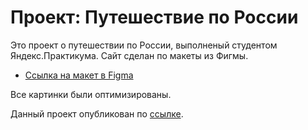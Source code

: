 # Проект: Путешествие по России


Это проект о путешествии по России, выполненый студентом Яндекс.Практикума.
Сайт сделан по макеты из Фигмы.

* [Ссылка на макет в Figma](https://www.figma.com/file/5S2WSbEFL6awjVWJ0NWL8Q/Sprint-3_-Russia-_-desktop-mobile?node-id=28503%3A0)

Все картинки были оптимизированы.

Данный проект опубликован по [ссылке](https://ivannizh.github.io/russian-travel/index.html).